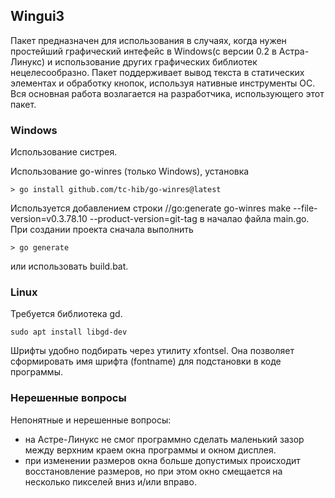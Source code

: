 ## Wingui3

Пакет предназначен для использования в случаях, когда нужен простейший графический интефейс в Windows(c версии 0.2 в Астра-Линукс) и использование других графических библиотек нецелесообразно. Пакет поддерживает вывод текста в статических элементах и обработку кнопок, используя нативные инструменты ОС. Вся основная работа возлагается на разработчика, использующего этот пакет.

### Windows

Использование систрея.

Использование go-winres (только Windows), установка
```
> go install github.com/tc-hib/go-winres@latest
```
Используется добавлением строки 
//go:generate go-winres make --file-version=v0.3.78.10 --product-version=git-tag
в началао файла main.go.
При создании проекта сначала выполнить 
```
> go generate
```
или использовать build.bat.

### Linux

Требуется библиотека gd.
```
sudo apt install libgd-dev
```

Шрифты удобно подбирать через утилиту xfontsel.
Она позволяет сформировать имя шрифта (fontname) для подстановки в коде программы.

### Нерешенные вопросы

Непонятные и нерешенные вопросы:
- на Астре-Линукс не смог программно сделать маленький зазор между верхним краем окна программы и окном дисплея.
- при изменении размеров окна больше допустимых происходит восстановление размеров, но при этом окно смещается на несколько пикселей вниз и/или вправо.


